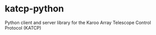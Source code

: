 katcp-python
============

Python client and server library for the Karoo Array Telescope Control Protocol (KATCP)